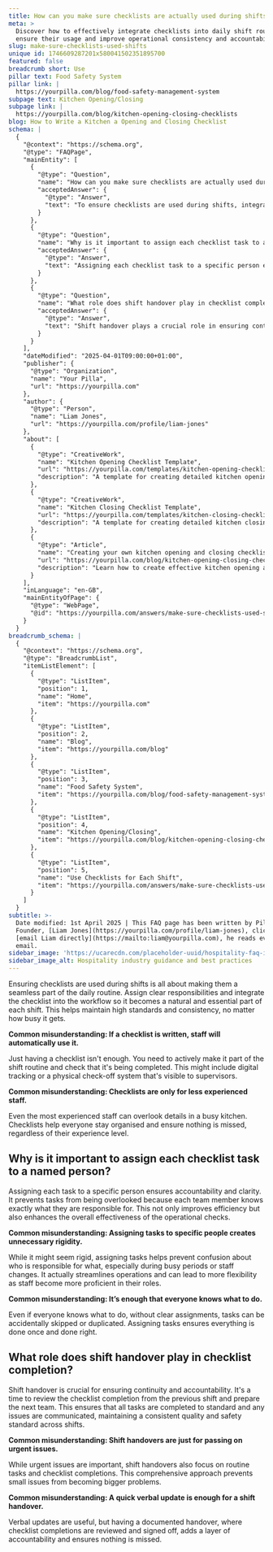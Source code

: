 ```yaml
---
title: How can you make sure checklists are actually used during shifts?
meta: >
  Discover how to effectively integrate checklists into daily shift routines to
  ensure their usage and improve operational consistency and accountability.
slug: make-sure-checklists-used-shifts
unique id: 1746609287201x580041502351895700
featured: false
breadcrumb short: Use
pillar text: Food Safety System
pillar link: |
  https://yourpilla.com/blog/food-safety-management-system
subpage text: Kitchen Opening/Closing
subpage link: |
  https://yourpilla.com/blog/kitchen-opening-closing-checklists
blog: How to Write a Kitchen a Opening and Closing Checklist
schema: |
  {
    "@context": "https://schema.org",
    "@type": "FAQPage",
    "mainEntity": [
      {
        "@type": "Question",
        "name": "How can you make sure checklists are actually used during shifts?",
        "acceptedAnswer": {
          "@type": "Answer",
          "text": "To ensure checklists are used during shifts, integrate them into the daily routines by assigning clear responsibilities and making the checklist a seamless part of the workflow. It is important to actively incorporate the checklist into the shift routine and ensure its completion. This could involve digital tracking or a visible physical check-off system that supervisors can monitor."
        }
      },
      {
        "@type": "Question",
        "name": "Why is it important to assign each checklist task to a named person?",
        "acceptedAnswer": {
          "@type": "Answer",
          "text": "Assigning each checklist task to a specific person ensures accountability and clarity, preventing tasks from being overlooked. Each team member knows exactly what they are responsible for, improving efficiency and enhancing the effectiveness of operational checks."
        }
      },
      {
        "@type": "Question",
        "name": "What role does shift handover play in checklist completion?",
        "acceptedAnswer": {
          "@type": "Answer",
          "text": "Shift handover plays a crucial role in ensuring continuity and accountability in checklist completion. It is a time to review the checklist from the previous shift and prepare the next team, ensuring all tasks are completed to standard. Documented handovers add a layer of accountability and confirm that nothing is missed."
        }
      }
    ],
    "dateModified": "2025-04-01T09:00:00+01:00",
    "publisher": {
      "@type": "Organization",
      "name": "Your Pilla",
      "url": "https://yourpilla.com"
    },
    "author": {
      "@type": "Person",
      "name": "Liam Jones",
      "url": "https://yourpilla.com/profile/liam-jones"
    },
    "about": [
      {
        "@type": "CreativeWork",
        "name": "Kitchen Opening Checklist Template",
        "url": "https://yourpilla.com/templates/kitchen-opening-checklist",
        "description": "A template for creating detailed kitchen opening checklists specific to different sites."
      },
      {
        "@type": "CreativeWork",
        "name": "Kitchen Closing Checklist Template",
        "url": "https://yourpilla.com/templates/kitchen-closing-checklist",
        "description": "A template for creating detailed kitchen closing checklists specific to different sites."
      },
      {
        "@type": "Article",
        "name": "Creating your own kitchen opening and closing checklists",
        "url": "https://yourpilla.com/blog/kitchen-opening-closing-checklists",
        "description": "Learn how to create effective kitchen opening and closing checklists to maintain high standards in kitchen operations."
      }
    ],
    "inLanguage": "en-GB",
    "mainEntityOfPage": {
      "@type": "WebPage",
      "@id": "https://yourpilla.com/answers/make-sure-checklists-used-shifts"
    }
  }
breadcrumb_schema: |
  {
    "@context": "https://schema.org",
    "@type": "BreadcrumbList",
    "itemListElement": [
      {
        "@type": "ListItem",
        "position": 1,
        "name": "Home",
        "item": "https://yourpilla.com"
      },
      {
        "@type": "ListItem",
        "position": 2,
        "name": "Blog",
        "item": "https://yourpilla.com/blog"
      },
      {
        "@type": "ListItem",
        "position": 3,
        "name": "Food Safety System",
        "item": "https://yourpilla.com/blog/food-safety-management-system"
      },
      {
        "@type": "ListItem",
        "position": 4,
        "name": "Kitchen Opening/Closing",
        "item": "https://yourpilla.com/blog/kitchen-opening-closing-checklists"
      },
      {
        "@type": "ListItem",
        "position": 5,
        "name": "Use Checklists for Each Shift",
        "item": "https://yourpilla.com/answers/make-sure-checklists-used-shifts"
      }
    ]
  }
subtitle: >-
  Date modified: 1st April 2025 | This FAQ page has been written by Pilla
  Founder, [Liam Jones](https://yourpilla.com/profile/liam-jones), click to
  [email Liam directly](https://mailto:liam@yourpilla.com), he reads every
  email.
sidebar_image: 'https://ucarecdn.com/placeholder-uuid/hospitality-faq-image.jpg'
sidebar_image_alt: Hospitality industry guidance and best practices
---
```

Ensuring checklists are used during shifts is all about making them a seamless part of the daily routine. Assign clear responsibilities and integrate the checklist into the workflow so it becomes a natural and essential part of each shift. This helps maintain high standards and consistency, no matter how busy it gets.

**Common misunderstanding: If a checklist is written, staff will automatically use it.**

Just having a checklist isn't enough. You need to actively make it part of the shift routine and check that it's being completed. This might include digital tracking or a physical check-off system that's visible to supervisors.

**Common misunderstanding: Checklists are only for less experienced staff.**

Even the most experienced staff can overlook details in a busy kitchen. Checklists help everyone stay organised and ensure nothing is missed, regardless of their experience level.

## Why is it important to assign each checklist task to a named person?

Assigning each task to a specific person ensures accountability and clarity. It prevents tasks from being overlooked because each team member knows exactly what they are responsible for. This not only improves efficiency but also enhances the overall effectiveness of the operational checks.

**Common misunderstanding: Assigning tasks to specific people creates unnecessary rigidity.**

While it might seem rigid, assigning tasks helps prevent confusion about who is responsible for what, especially during busy periods or staff changes. It actually streamlines operations and can lead to more flexibility as staff become more proficient in their roles.

**Common misunderstanding: It’s enough that everyone knows what to do.**

Even if everyone knows what to do, without clear assignments, tasks can be accidentally skipped or duplicated. Assigning tasks ensures everything is done once and done right.

## What role does shift handover play in checklist completion?

Shift handover is crucial for ensuring continuity and accountability. It's a time to review the checklist completion from the previous shift and prepare the next team. This ensures that all tasks are completed to standard and any issues are communicated, maintaining a consistent quality and safety standard across shifts.

**Common misunderstanding: Shift handovers are just for passing on urgent issues.**

While urgent issues are important, shift handovers also focus on routine tasks and checklist completions. This comprehensive approach prevents small issues from becoming bigger problems.

**Common misunderstanding: A quick verbal update is enough for a shift handover.**

Verbal updates are useful, but having a documented handover, where checklist completions are reviewed and signed off, adds a layer of accountability and ensures nothing is missed.
